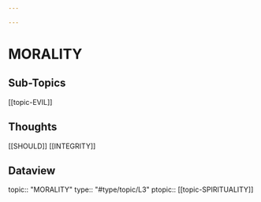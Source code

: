 ```yaml
---

---
```

# MORALITY
## Sub-Topics
[[topic-EVIL]]

## Thoughts
[[SHOULD]]
[[INTEGRITY]]

## Dataview
topic:: "MORALITY"
type:: "#type/topic/L3"
ptopic:: [[topic-SPIRITUALITY]]